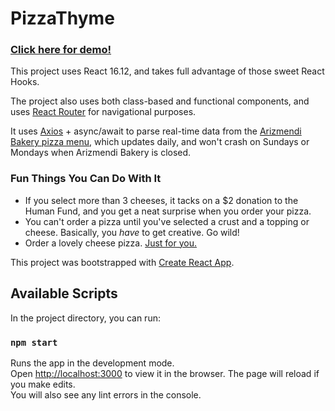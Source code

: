 # PizzaThyme

### [Click here for demo!](https://pizzathyme.netlify.app/)

This project uses React 16.12, and takes full advantage of those sweet React Hooks.

The project also uses both class-based and functional components, and uses [React Router](https://reactrouter.com/) for navigational purposes.

It uses [Axios](<[https://github.com/axios/axios](https://github.com/axios/axios)>) + async/await to parse real-time data from the [Arizmendi Bakery pizza menu](<[https://arizmendibakery.com/pizza](https://arizmendibakery.com/pizza)>), which updates daily, and won't crash on Sundays or Mondays when Arizmendi Bakery is closed.

### Fun Things You Can Do With It

- If you select more than 3 cheeses, it tacks on a \$2 donation to the Human Fund, and you get a neat surprise when you order your pizza.
- You can't order a pizza until you've selected a crust and a topping or cheese. Basically, you _have_ to get creative. Go wild!
- Order a lovely cheese pizza. [Just for you.](https://www.youtube.com/watch?v=RISQc8mptK4)

This project was bootstrapped with [Create React App](https://github.com/facebook/create-react-app).

## Available Scripts

In the project directory, you can run:

### `npm start`

Runs the app in the development mode.<br  />
Open [http://localhost:3000](http://localhost:3000) to view it in the browser.
The page will reload if you make edits.<br  />
You will also see any lint errors in the console.
